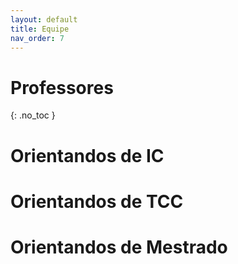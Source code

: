 ```yaml
---
layout: default
title: Equipe
nav_order: 7
---
```


# Professores
{: .no_toc }

# Orientandos de IC

# Orientandos de TCC

# Orientandos de Mestrado
